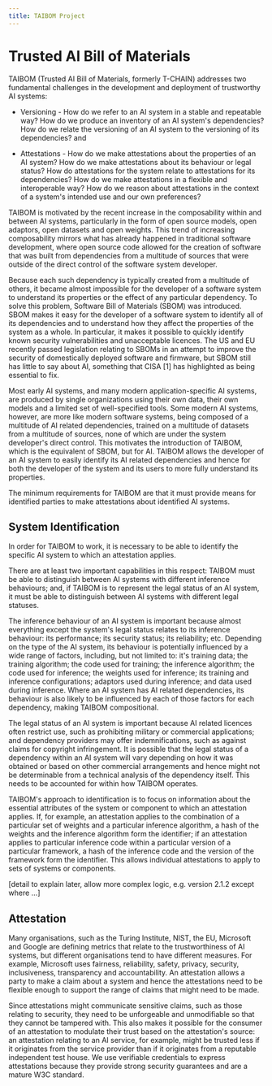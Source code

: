 ```yaml
---
title: TAIBOM Project
---
```

# Trusted AI Bill of Materials

TAIBOM (Trusted AI Bill of Materials, formerly T-CHAIN) addresses two fundamental challenges in the development and deployment of trustworthy AI systems:

- Versioning - How do we refer to an AI system in a stable and repeatable way? How do we produce an inventory of an AI system's dependencies? How do we relate the versioning of an AI system to the versioning of its dependencies? and

- Attestations - How do we make attestations about the properties of an AI system? How do we make attestations about its behaviour or legal status? How do attestations for the system relate to attestations for its dependencies? How do we make attestations in a flexible and interoperable way? How do we reason about attestations in the context of a system's intended use and our own preferences?

TAIBOM is motivated by the recent increase in the composability within and between AI systems, particularly in the form of open source models, open adaptors, open datasets and open weights. This trend of increasing composability mirrors what has already happened in traditional software development, where open source code allowed for the creation of software that was built from dependencies from a multitude of sources that were outside of the direct control of the software system developer.

Because each such dependency is typically created from a multitude of others, it became almost impossible for the developer of a software system to understand its properties or the effect of any particular dependency. To solve this problem, Software Bill of Materials (SBOM) was introduced. SBOM makes it easy for the developer of a software system to identify all of its dependencies and to understand how they affect the properties of the system as a whole. In particular, it makes it possible to quickly identify known security vulnerabilities and unacceptable licences. The US and EU recently passed legislation relating to SBOMs in an attempt to improve the security of domestically deployed software and firmware, but SBOM still has little to say about AI, something that CISA [1] has highlighted as being essential to fix.

Most early AI systems, and many modern application-specific AI systems, are produced by single organizations using their own data, their own models and a limited set of well-specified tools. Some modern AI systems, however, are more like modern software systems, being composed of a multitude of AI related dependencies, trained on a multitude of datasets from a multitude of sources, none of which are under the system developer's direct control. This motivates the introduction of TAIBOM, which is the equivalent of SBOM, but for AI. TAIBOM allows the developer of an AI system to easily identify its AI related dependencies and hence for both the developer of the system and its users to more fully understand its properties.

The minimum requirements for TAIBOM are that it must provide means for identified parties to make attestations about identified AI systems.


## System Identification

In order for TAIBOM to work, it is necessary to be able to identify the specific AI system to which an attestation applies.

There are at least two important capabilities in this respect: TAIBOM must be able to distinguish between AI systems with different inference behaviours; and, if TAIBOM is to represent the legal status of an AI system, it must be able to distinguish between AI systems with different legal statuses.

The inference behaviour of an AI system is important because almost everything except the system's legal status relates to its inference behaviour: its performance; its security status; its reliability; etc. Depending on the type of the AI system, its behaviour is potentially influenced by a wide range of factors, including, but not limited to: it's training data; the training algorithm; the code used for training; the inference algorithm; the code used for inference; the weights used for inference; its training and inference configurations; adaptors used during inference; and data used during inference. Where an AI system has AI related dependencies, its behaviour is also likely to be influenced by each of those factors for each dependency, making TAIBOM compositional.

The legal status of an AI system is important because AI related licences often restrict use, such as prohibiting military or commercial applications; and dependency providers may offer indemnifications, such as against claims for copyright infringement. It is possible that the legal status of a dependency within an AI system will vary depending on how it was obtained or based on other commercial arrangements and hence might not be determinable from a technical analysis of the dependency itself. This needs to be accounted for within how TAIBOM operates.

TAIBOM's approach to identification is to focus on information about the essential attributes of the system or component to which an attestation applies. If, for example, an attestation applies to the combination of a particular set of weights and a particular inference algorithm, a hash of the weights and the inference algorithm form the identifier; if an attestation applies to particular inference code within a particular version of a particular framework, a hash of the inference code and the version of the framework form the identifier. This allows individual attestations to apply to sets of systems or components.

[detail to explain later, allow more complex logic, e.g. version 2.1.2 except where ...]


## Attestation

Many organisations, such as the Turing Institute, NIST, the EU, Microsoft and Google are defining metrics that relate to the trustworthiness of AI systems, but different organisations tend to have different measures. For example, Microsoft uses fairness, reliability, safety, privacy, security, inclusiveness, transparency and accountability. An attestation allows a party to make a claim about a system and hence the attestations need to be flexible enough to support the range of claims that might need to be made. 

Since attestations might communicate sensitive claims, such as those relating to security, they need to be unforgeable and unmodifiable so that they cannot be tampered with. This also makes it possible for the consumer of an attestation to modulate their trust based on the attestation's source: an attestation relating to an AI service, for example, might be trusted less if it originates from the service provider than if it originates from a reputable independent test house. We use verifiable credentials to express attestations because they provide strong security guarantees and are a mature W3C standard.

